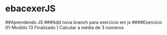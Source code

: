 # ebacexerJS
##Aprendendo JS
###Add nova branch para exercicio em js
####Exercício 01-Modúlo 13 Finalizado | Calcular a média de 3 números